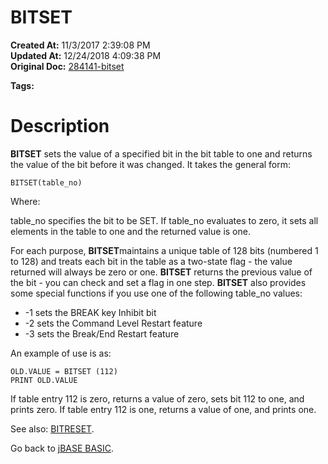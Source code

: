 # BITSET

**Created At:** 11/3/2017 2:39:08 PM  
**Updated At:** 12/24/2018 4:09:38 PM  
**Original Doc:** [284141-bitset](https://docs.jbase.com/36868-jbase-basic/284141-bitset)  

**Tags:**
<badge text='bitset' vertical='middle' />

# Description

**BITSET** sets the value of a specified bit in the bit table to one and returns the value of the bit before it was changed. It takes the general form:

```
BITSET(table_no)
```

Where:

table\_no specifies the bit to be SET. If table\_no evaluates to zero, it sets all elements in the table to one and the returned value is one.

For each purpose, **BITSET**maintains a unique table of 128 bits (numbered 1 to 128) and treats each bit in the table as a two-state flag - the value returned will always be zero or one.
**BITSET** returns the previous value of the bit - you can check and set a flag in one step.
**BITSET** also provides some special functions if you use one of the following table\_no values:

- -1 sets the BREAK key Inhibit bit
- -2 sets the Command Level Restart feature
- -3 sets the Break/End Restart feature




An example of use is as:

```
OLD.VALUE = BITSET (112)
PRINT OLD.VALUE
```

If table entry 112 is zero, returns a value of zero, sets bit 112 to one, and prints zero. If table entry 112 is one, returns a value of one, and prints one.



See also: [BITRESET](284140-bitreset).

Go back to [jBASE BASIC](263498-jbase-basic).


